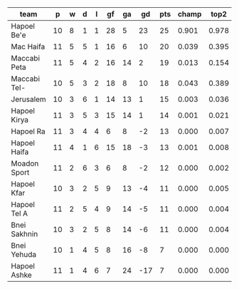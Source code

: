 |     team     | p  | w | d | l | gf | ga | gd  | pts | champ | top2  | top3  | top4  |  5-7  | bot4  | bot3  | bot2  |
|--------------|----|---|---|---|----|----|-----|-----|-------|-------|-------|-------|-------|-------|-------|-------|
| Hapoel Be'e  | 10 | 8 | 1 | 1 | 28 |  5 |  23 |  25 | 0.901 | 0.978 | 0.995 | 0.999 | 0.001 | 0.000 | 0.000 | 0.000|
| Mac Haifa    | 11 | 5 | 5 | 1 | 16 |  6 |  10 |  20 | 0.039 | 0.395 | 0.676 | 0.832 | 0.145 | 0.002 | 0.000 | 0.000|
| Maccabi Peta | 11 | 5 | 4 | 2 | 16 | 14 |   2 |  19 | 0.013 | 0.154 | 0.370 | 0.612 | 0.299 | 0.016 | 0.006 | 0.002|
| Maccabi Tel- | 10 | 5 | 3 | 2 | 18 |  8 |  10 |  18 | 0.043 | 0.389 | 0.661 | 0.819 | 0.153 | 0.005 | 0.001 | 0.000|
| Jerusalem    | 10 | 3 | 6 | 1 | 14 | 13 |   1 |  15 | 0.003 | 0.036 | 0.104 | 0.226 | 0.425 | 0.104 | 0.053 | 0.022|
| Hapoel Kirya | 11 | 3 | 5 | 3 | 15 | 14 |   1 |  14 | 0.001 | 0.021 | 0.075 | 0.176 | 0.416 | 0.134 | 0.073 | 0.033|
| Hapoel Ra    | 11 | 3 | 4 | 4 |  6 |  8 |  -2 |  13 | 0.000 | 0.007 | 0.028 | 0.073 | 0.294 | 0.278 | 0.172 | 0.085|
| Hapoel Haifa | 11 | 4 | 1 | 6 | 15 | 18 |  -3 |  13 | 0.001 | 0.008 | 0.026 | 0.070 | 0.280 | 0.293 | 0.188 | 0.096|
| Moadon Sport | 11 | 2 | 6 | 3 |  6 |  8 |  -2 |  12 | 0.000 | 0.002 | 0.011 | 0.036 | 0.216 | 0.394 | 0.265 | 0.137|
| Hapoel Kfar  | 10 | 3 | 2 | 5 |  9 | 13 |  -4 |  11 | 0.000 | 0.005 | 0.020 | 0.052 | 0.215 | 0.400 | 0.274 | 0.150|
| Hapoel Tel A | 11 | 2 | 5 | 4 |  9 | 14 |  -5 |  11 | 0.000 | 0.004 | 0.016 | 0.051 | 0.239 | 0.357 | 0.240 | 0.127|
| Bnei Sakhnin | 10 | 3 | 2 | 5 |  8 | 14 |  -6 |  11 | 0.000 | 0.004 | 0.016 | 0.047 | 0.231 | 0.383 | 0.265 | 0.144|
| Bnei Yehuda  | 10 | 1 | 4 | 5 |  8 | 16 |  -8 |   7 | 0.000 | 0.000 | 0.002 | 0.008 | 0.074 | 0.716 | 0.600 | 0.440|
| Hapoel Ashke | 11 | 1 | 4 | 6 |  7 | 24 | -17 |   7 | 0.000 | 0.000 | 0.000 | 0.000 | 0.012 | 0.917 | 0.862 | 0.762|
